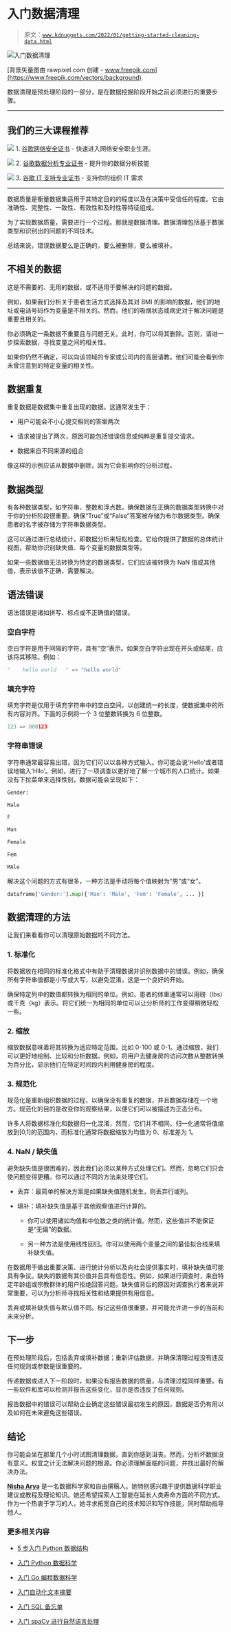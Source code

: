# 入门数据清理

> 原文：[`www.kdnuggets.com/2022/01/getting-started-cleaning-data.html`](https://www.kdnuggets.com/2022/01/getting-started-cleaning-data.html)

![入门数据清理](img/bf22c25a9e02159fbae5d81eeaccc6a5.png)

[背景矢量图由 rawpixel.com 创建 - www.freepik.com](https://www.freepik.com/vectors/background)

数据清理是预处理阶段的一部分，是在数据挖掘阶段开始之前必须进行的重要步骤。

* * *

## 我们的三大课程推荐

![](img/0244c01ba9267c002ef39d4907e0b8fb.png) 1\. [谷歌网络安全证书](https://www.kdnuggets.com/google-cybersecurity) - 快速进入网络安全职业生涯。

![](img/e225c49c3c91745821c8c0368bf04711.png) 2\. [谷歌数据分析专业证书](https://www.kdnuggets.com/google-data-analytics) - 提升你的数据分析技能

![](img/0244c01ba9267c002ef39d4907e0b8fb.png) 3\. [谷歌 IT 支持专业证书](https://www.kdnuggets.com/google-itsupport) - 支持你的组织 IT 需求

* * *

数据质量是衡量数据集适用于其特定目的的程度以及在决策中受信任的程度。它由准确性、完整性、一致性、有效性和及时性等特征组成。

为了实现数据质量，需要进行一个过程。那就是数据清理。数据清理包括基于数据类型和识别出的问题的不同技术。

总结来说，错误数据要么是正确的，要么被删除，要么被填补。

## 不相关的数据

这是不需要的、无用的数据，或不适用于要解决的问题的数据。

例如，如果我们分析关于患者生活方式选择及其对 BMI 的影响的数据，他们的地址或电话号码作为变量是不相关的。然而，他们的吸烟状态或病史对于解决问题是重要且相关的。

你必须确定一条数据不重要且与问题无关。此时，你可以将其删除。否则，请进一步探索数据，寻找变量之间的相关性。

如果你仍然不确定，可以向该领域的专家或公司内的高层请教。他们可能会看到你未曾注意到的特定变量的相关性。

## 数据重复

重复数据是数据集中重复出现的数据。这通常发生于：

+   用户可能会不小心提交相同的答案两次

+   请求被提出了两次，原因可能包括错误信息或纯粹是重复提交请求。

+   数据来自不同来源的组合

像这样的示例应该从数据中删除，因为它会影响你的分析过程。

## 数据类型

有各种数据类型，如字符串、整数和浮点数。确保数据在正确的数据类型转换中对于你的分析阶段很重要。确保“True”或“False”答案被存储为布尔数据类型。确保患者的名字被存储为字符串数据类型。

这可以通过进行总结统计，即数据分析来轻松检查。它给你提供了数据的总体统计视图，帮助你识别缺失值、每个变量的数据类型等。

如果一些数据值无法转换为特定的数据类型，它们应该被转换为 NaN 值或其他值，表示该值不正确，需要解决。

## 语法错误

语法错误是诸如拼写、标点或不正确值的错误。

### 空白字符

空白字符是用于间隔的字符，具有“空”表示。如果空白字符出现在开头或结尾，应该将其移除。例如：

```py
"    hello world   " => "hello world"
```

### 填充字符

填充字符是仅用于填充字符串中的空白空间，以创建统一的长度，使数据集中的所有内容对齐。下面的示例将一个 3 位整数转换为 6 位整数。

```py
123 => 000123
```

### 字符串错误

字符串通常最容易出错，因为它们可以以各种方式输入。你可能会说‘Hello’或者错误地输入‘Hllo’。例如，进行了一项调查以更好地了解一个城市的人口统计。如果没有下拉菜单来选择性别，数据可能会呈现如下：

```py
Gender:

Male

F

Man

Female

Fem

MAle
```

解决这个问题的方式有很多，一种方法是手动将每个值映射为“男”或“女”。

```py
dataframe['Gender:'].map({'Man': 'Male', 'Fem': 'Female', ... }]
```

## 数据清理的方法

让我们来看看你可以清理原始数据的不同方法。

### 1\. 标准化

将数据放在相同的标准化格式中有助于清理数据并识别数据中的错误。例如，确保所有字符串值都是小写或大写，以避免混淆，这是一个良好的开始。

确保特定列中的数值都转换为相同的单位。例如，患者的体重通常可以用磅（lbs）或千克（kg）表示。将它们统一为相同的单位可以让分析师的工作变得稍微轻松一些。

### 2\. 缩放

缩放数据意味着将其转换为适应特定范围，比如 0-100 或 0-1。通过缩放，我们可以更好地绘制、比较和分析数据。例如，将用户去健身房的访问次数从整数转换为百分比，显示他们在特定时间段内利用健身房的程度。

### 3\. 规范化

规范化是重新组织数据的过程，以确保没有重复的数据，并且数据存储在一个地方。规范化的目的是改变你的观察结果，以便它们可以被描述为正态分布。

许多人将数据标准化和数据归一化混淆，然而，它们并不相同。归一化通常将值缩放到[0,1]的范围内，而标准化通常将数据缩放为均值为 0、标准差为 1。

### 4. NaN / 缺失值

避免缺失值是很困难的，因此我们必须以某种方式处理它们。然而，忽略它们只会使问题变得更糟。你可以通过不同的方法来处理它们。

+   丢弃：最简单的解决方案是如果缺失值随机发生，则丢弃行或列。

+   填补：填补缺失值是基于其他观察值进行计算的。

    +   你可以使用诸如均值和中位数之类的统计值。然而，这些值并不能保证是“无偏”的数据。

    +   另一种方法是使用线性回归。你可以使用两个变量之间的最佳拟合线来填补缺失值。

在数据用于做出重要决策、进行统计分析以及向社会提供事实时，填补缺失值可能具有争议。缺失的数据有其价值并且具有信息性。例如，如果进行调查时，来自特定年龄组或宗教群体的用户拒绝回答问题。缺失值背后的原因对调查执行者来说非常重要，可以为分析师寻找相关性和结果提供有用信息。

丢弃或填补缺失值与默认值不同。标记这些值很重要，并可能允许进一步的当前和未来分析。

## 下一步

在预处理阶段后，包括丢弃或填补数据；重新评估数据，并确保清理过程没有违反任何规则或参数是很重要的。

传递数据或进入下一阶段时，如果没有报告数据的质量，与清理过程同样重要。有一些软件和库可以检测并报告这些变化，显示是否违反了任何规则。

报告数据中的错误可以帮助企业确定这些错误最初发生的原因，数据是否仍有用以及如何在未来避免这些错误。

## 结论

你可能会坐在那里几个小时试图清理数据，直到你感到沮丧。然而，分析坏数据没有意义。权宜之计无法解决问题的根源。你必须理解面临的问题，并找出最好的解决办法。

**[Nisha Arya](https://www.linkedin.com/in/nisha-arya-ahmed/)** 是一名数据科学家和自由撰稿人。她特别感兴趣于提供数据科学职业建议或教程及理论知识。她还希望探索人工智能在延长人类寿命方面的不同方式。作为一个热衷于学习的人，她寻求拓宽自己的技术知识和写作技能，同时帮助指导他人。

### 更多相关内容

+   [5 步入门 Python 数据结构](https://www.kdnuggets.com/5-steps-getting-started-python-data-structures)

+   [入门 Python 数据科学](https://www.kdnuggets.com/getting-started-with-python-for-data-science)

+   [入门 Go 编程数据科学](https://www.kdnuggets.com/getting-started-with-go-programing-for-data-science)

+   [入门自动化文本摘要](https://www.kdnuggets.com/2019/11/getting-started-automated-text-summarization.html)

+   [入门 SQL 备忘单](https://www.kdnuggets.com/2022/08/getting-started-sql-cheatsheet.html)

+   [入门 spaCy 进行自然语言处理](https://www.kdnuggets.com/2022/11/getting-started-spacy-nlp.html)
